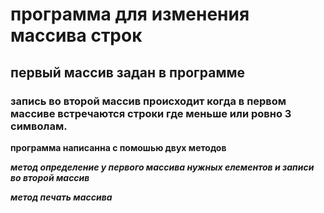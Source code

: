 # программа для изменения массива строк
## первый массив задан в программе
### запись во второй массив происходит когда в первом массиве встречаются строки где меньше или ровно 3 символам.


**программа написанна с помошью двух методов**

***метод определение у первого массива нужных елементов и записи во второй массив*** 

***метод печать массива***
